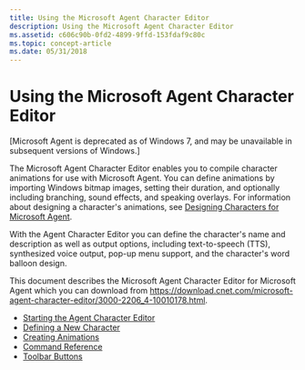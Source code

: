 ```yaml
---
title: Using the Microsoft Agent Character Editor
description: Using the Microsoft Agent Character Editor
ms.assetid: c606c90b-0fd2-4899-9ffd-153fdaf9c80c
ms.topic: concept-article
ms.date: 05/31/2018
---
```


# Using the Microsoft Agent Character Editor

\[Microsoft Agent is deprecated as of Windows 7, and may be unavailable in subsequent versions of Windows.\]

The Microsoft Agent Character Editor enables you to compile character animations for use with Microsoft Agent. You can define animations by importing Windows bitmap images, setting their duration, and optionally including branching, sound effects, and speaking overlays. For information about designing a character's animations, see [Designing Characters for Microsoft Agent](designing-characters-for-microsoft-agent.md).

With the Agent Character Editor you can define the character's name and description as well as output options, including text-to-speech (TTS), synthesized voice output, pop-up menu support, and the character's word balloon design.

This document describes the Microsoft Agent Character Editor for Microsoft Agent which you can download from <https://download.cnet.com/microsoft-agent-character-editor/3000-2206_4-10010178.html>.

-   [Starting the Agent Character Editor](starting-the-agent-character-editor.md)
-   [Defining a New Character](defining-a-new-character.md)
-   [Creating Animations](creating-animations.md)
-   [Command Reference](command-reference-.md)
-   [Toolbar Buttons](toolbar-buttons-.md)

 

 





